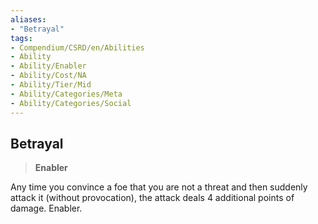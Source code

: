 ```yaml
---
aliases:
- "Betrayal"
tags:
- Compendium/CSRD/en/Abilities
- Ability
- Ability/Enabler
- Ability/Cost/NA
- Ability/Tier/Mid
- Ability/Categories/Meta
- Ability/Categories/Social
---
```


  
## Betrayal  
>**Enabler**
  
Any time you convince a foe that you are not a threat and then suddenly attack it (without provocation), the attack deals 4 additional points of damage. Enabler.